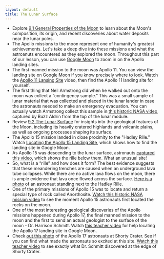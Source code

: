 ```yaml
---
layout: default
title: The Lunar Surface
---
```


- Explore [9.1 General Properties of the Moon](https://openstax.org/books/astronomy-2e/pages/9-1-general-properties-of-the-moon) to learn about the Moon's composition, its origin, and recent discoveries about water deposits near the lunar poles.
- The Apollo missions to the moon represent one of humanity's greatest achievements. Let's take a deep dive into these missions and what the astroanuts encountered as they explored the moon. Throughout this part of our lesson, you can use [Google Moon](https://www.google.com/moon/) to zoom in on the Apollo landing sites.
- The first manned mission to the moon was Apollo 11. You can view the landing site on Google Moon if you know precisely where to look. Watch the [Apollo 11 Lansing Site](https://youtu.be/dDo7ZaKU1As?si=BSNU2_XWFXCjQ7vV) video, then find the Apollo 11 landing site for yourself.
- The first thing that Neil Armstrong did when he walked out onto the moon was collect a “contingency sample.” This was a small sample of lunar material that was collected and placed in the lunar lander in case the astronauts needed to make an emergency evacuation. You can actually watch Armstrong collect this sample in [this historic NASA video](https://youtu.be/zmClgTiez0M?si=m87EfafgQkJ5Ta3r), captured by Buzz Aldrin from the top of the lunar module.  
- Review [9.2 The Lunar Surface](https://openstax.org/books/astronomy-2e/pages/9-2-the-lunar-surface) for insights into the geological features of the Moon, including its heavily cratered highlands and volcanic plains, as well as ongoing processes shaping its surface.
- The Apollo 15 mission landed in close proximity to the "Hadley Rille." Watch [Locating the Apollo 15 Landing Site](https://youtu.be/QWCJibFaXB4), which shows how to find the landing site in Google Moon.
- As Apollo 15 was descending to the lunar surface, astronauts [captured this video](https://youtu.be/fcGVCFNn0m0), which shows the rille below them. What an unusual site! 
- So, what is a “rille” and how does it form? The best evidence suggests that these meandering trenches are caused when an underground lava tube collapses. While there are no active lava flows on the moon, there is ample evidence that lava once flowed across the surface. [Here is a photo](https://storage.googleapis.com/avh-lessons/apollo15rille.jpg) of an astronaut standing next to the Hadley Rille.
- One of the primary missions of Apollo 15 was to locate and return a special type of rock called Anorthosite. [Watch this historic NASA mission video](https://youtu.be/FbxfixP-7ds) to see the moment Apollo 15 astronauts first located the rocks on the moon.
- One of the most interesting geological discoveries of the Apollo missions happened during Apollo 17, the final manned mission to the moon and the first to send an actual geologist to the surface of the moon - Dr. Harrison Schmitt. Watch [this teacher video](https://youtu.be/iqU3VQYjZaQ) for help locating the Apollo 17 landing site in Google Moon.
- Check [out this photo](https://apod.nasa.gov/apod/ap150802.html) of the Apollo 17 astronauts at Shorty Crater. See if you can find what made the astronauts so excited at this site. [Watch this teacher video](https://youtu.be/QDPa6LS2Mbk) to see exactly what Dr. Schmitt discovered at the edge of Shorty Crater. 
